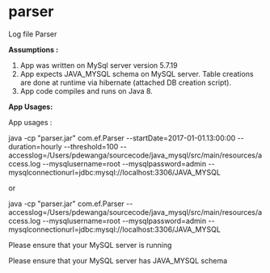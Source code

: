 # parser
Log file Parser

**Assumptions :**

1. App was written on MySql server version 5.7.19
2. App expects JAVA_MYSQL schema on MySQL server. Table creations are done at runtime via hibernate (attached DB creation script).
3. App code compiles and runs on Java 8.

**App Usages:**

App usages :

java -cp "parser.jar" com.ef.Parser --startDate=2017-01-01.13:00:00 --duration=hourly --threshold=100 --accesslog=/Users/pdewanga/sourcecode/java_mysql/src/main/resources/access.log --mysqlusername=root --mysqlpassword=admin --mysqlconnectionurl=jdbc:mysql://localhost:3306/JAVA_MYSQL </br>

or </br>

java -cp "parser.jar" com.ef.Parser --accesslog=/Users/pdewanga/sourcecode/java_mysql/src/main/resources/access.log --mysqlusername=root --mysqlpassword=admin --mysqlconnectionurl=jdbc:mysql://localhost:3306/JAVA_MYSQL </br>

Please ensure that your MySQL server is running

Please ensure that your MySQL server has JAVA_MYSQL schema
